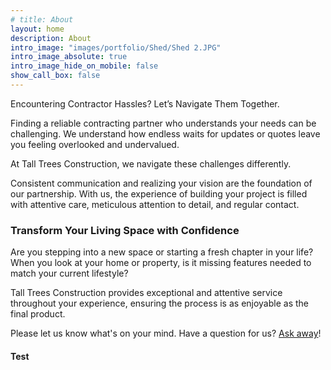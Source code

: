 ```yaml
---
# title: About
layout: home
description: About
intro_image: "images/portfolio/Shed/Shed 2.JPG"
intro_image_absolute: true
intro_image_hide_on_mobile: false
show_call_box: false
---
```


<!-- # About -->

Encountering Contractor Hassles? Let’s Navigate Them Together.

Finding a reliable contracting partner who understands your needs can be challenging. We understand how endless waits for updates or quotes leave you feeling overlooked and undervalued.

At Tall Trees Construction, we navigate these challenges differently. 

Consistent communication and realizing your vision are the foundation of our partnership. With us, the experience of building your project is filled with attentive care, meticulous attention to detail, and regular contact.

### Transform Your Living Space with Confidence

Are you stepping into a new space or starting a fresh chapter in your life? When you look at your home or property, is it missing features needed to match your current lifestyle?

Tall Trees Construction provides exceptional and attentive service throughout your experience, ensuring the process is as enjoyable as the final product.

Please let us know what's on your mind. Have a question for us? [Ask away](/contact.md)!

#### Test

<!-- ![](/images/portfolio/Shed/Shed 2.JPG) -->

<!-- ## TESTIMONIALS - flip style moving gallery -->
